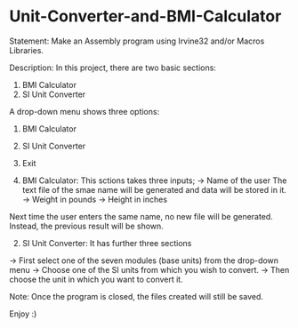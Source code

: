 # Unit-Converter-and-BMI-Calculator

Statement:
Make an Assembly program using Irvine32 and/or Macros Libraries.

Description:
In this project, there are two basic sections:
1. BMI Calculator
2. SI Unit Converter

A drop-down menu shows three options:
1. BMI Calculator
2. SI Unit Converter
0. Exit

1. BMI Calculator:
This sctions takes three inputs;
-> Name of the user
The text file of the smae name will be generated and data will be stored in it.
-> Weight in pounds
-> Height in inches

Next time the user enters the same name, no new file will be generated. Instead, the previous result will be shown.

2. SI Unit Converter:
It has further three sections

-> First select one of the seven modules (base units) from the drop-down menu
-> Choose one of the SI units from which you wish to convert.
-> Then choose the unit in which you want to convert it.

Note:
Once the program is closed, the files created will still be saved.

Enjoy :)
